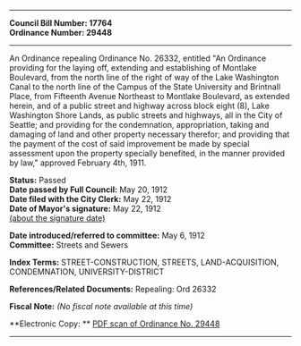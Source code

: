 * * * * *  
  
**Council Bill Number: [](#h0)[](#h2)17764**   
**Ordinance Number: 29448**  
  
* * * * *  
  
An Ordinance repealing Ordinance No. 26332, entitled "An Ordinance providing for the laying off, extending and establishing of Montlake Boulevard, from the north line of the right of way of the Lake Washington Canal to the north line of the Campus of the State University and Brintnall Place, from Fifteenth Avenue Northeast to Montlake Boulevard, as extended herein, and of a public street and highway across block eight (8), Lake Washington Shore Lands, as public streets and highways, all in the City of Seattle; and providing for the condemnation, appropriation, taking and damaging of land and other property necessary therefor; and providing that the payment of the cost of said improvement be made by special assessment upon the property specially benefited, in the manner provided by law," approved February 4th, 1911.  
  
**Status:** Passed   
**Date passed by Full Council:** May 20, 1912   
**Date filed with the City Clerk:** May 22, 1912   
**Date of Mayor's signature:** May 22, 1912   
[(about the signature date)](/~public/approvaldate.htm)   
  
  
**Date introduced/referred to committee:** May 6, 1912   
**Committee:** Streets and Sewers   
  
**Index Terms:** STREET-CONSTRUCTION, STREETS, LAND-ACQUISITION, CONDEMNATION, UNIVERSITY-DISTRICT  
  
**References/Related Documents:** Repealing: Ord 26332  
  
**Fiscal Note:** *(No fiscal note available at this time)*  
  
**Electronic Copy: ** [PDF scan of Ordinance No. 29448](/~archives/Ordinances/Ord_29448.pdf)  
  
* * * * *  
